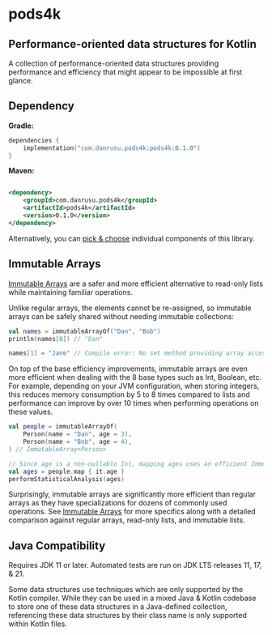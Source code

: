 # pods4k

## Performance-oriented data structures for Kotlin

A collection of performance-oriented data structures providing performance and efficiency that might appear to be
impossible at first glance.

## Dependency

**Gradle:**

```kotlin
dependencies {
    implementation("com.danrusu.pods4k:pods4k:0.1.0")
}
```

**Maven:**

```xml

<dependency>
    <groupId>com.danrusu.pods4k</groupId>
    <artifactId>pods4k</artifactId>
    <version>0.1.0</version>
</dependency>
```

Alternatively, you can [pick & choose](publishing/bom/README.md) individual components of this library.

## Immutable Arrays

[Immutable Arrays](immutable-arrays/README.md) are a safer and more efficient alternative to read-only lists while
maintaining familiar operations.

Unlike regular arrays, the elements cannot be re-assigned, so immutable arrays can be safely shared without needing
immutable collections:

```kotlin
val names = immutableArrayOf("Dan", "Bob")
println(names[0]) // "Dan"

names[1] = "Jane" // Compile error: No set method providing array access
```

On top of the base efficiency improvements, immutable arrays are even more efficient when dealing with the 8 base
types such as Int, Boolean, etc. For example, depending on your JVM configuration, when storing integers, this reduces
memory consumption by 5 to 8 times compared to lists and performance can improve by over 10 times when performing
operations on these values.

```kotlin
val people = immutableArrayOf(
    Person(name = "Dan", age = 3),
    Person(name = "Bob", age = 4),
) // ImmutableArray<Person>

// Since age is a non-nullable Int, mapping ages uses an efficient ImmutableIntArray storing primitive int values
val ages = people.map { it.age }
performStatisticalAnalysis(ages)
```

Surprisingly, immutable arrays are significantly more efficient than regular arrays as they have specializations for
dozens of commonly used operations. See [Immutable Arrays](immutable-arrays/README.md) for more specifics along with a
detailed comparison against regular arrays, read-only lists, and immutable lists.

## Java Compatibility

Requires JDK 11 or later. Automated tests are run on JDK LTS releases 11, 17, & 21.

Some data structures use techniques which are only supported by the Kotlin compiler. While they can be used in a mixed
Java & Kotlin codebase to store one of these data structures in a Java-defined collection, referencing these data
structures by their class name is only supported within Kotlin files.
